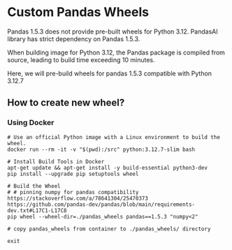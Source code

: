 # Custom Pandas Wheels

Pandas 1.5.3 does not provide pre-built wheels for Python 3.12. PandasAI library has strict dependency on Pandas 1.5.3.

When building image for Python 3.12, the Pandas package is compiled from source, leading to build time exceeding 10 minutes.

Here, we will pre-build wheels for pandas 1.5.3 compatible with Python 3.12.7

## How to create new wheel?

### Using Docker
```shell
# Use an official Python image with a Linux environment to build the wheel.
docker run --rm -it -v "$(pwd):/src" python:3.12.7-slim bash

# Install Build Tools in Docker
apt-get update && apt-get install -y build-essential python3-dev
pip install --upgrade pip setuptools wheel

# Build the Wheel
# # pinning numpy for pandas compatibility https://stackoverflow.com/a/78641304/25470373 https://github.com/pandas-dev/pandas/blob/main/requirements-dev.txt#L17C1-L17C8
pip wheel --wheel-dir=./pandas_wheels pandas==1.5.3 "numpy<2"

# copy pandas_wheels from container to ./pandas_wheels/ directory

exit
```
